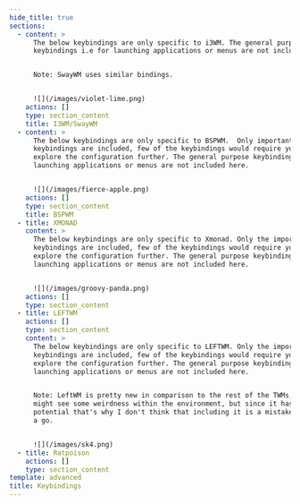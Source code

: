 ```yaml
---
hide_title: true
sections:
  - content: >
      The below keybindings are only specific to i3WM. The general purpose
      keybindings i.e for launching applications or menus are not included here.


      Note: SwayWM uses similar bindings.


      ![](/images/violet-lime.png)
    actions: []
    type: section_content
    title: I3WM/SwayWM
  - content: >
      The below keybindings are only specific to BSPWM.  Only important
      keybindings are included, few of the keybindings would require you to
      explore the configuration further. The general purpose keybindings i.e for
      launching applications or menus are not included here.


      ![](/images/fierce-apple.png)
    actions: []
    type: section_content
    title: BSPWM
  - title: XMONAD
    content: >
      The below keybindings are only specific to Xmonad. Only the important
      keybindings are included, few of the keybindings would require you to
      explore the configuration further. The general purpose keybindings i.e for
      launching applications or menus are not included here.


      ![](/images/groovy-panda.png)
    actions: []
    type: section_content
  - title: LEFTWM
    actions: []
    type: section_content
    content: >
      The below keybindings are only specific to LEFTWM. Only the important
      keybindings are included, few of the keybindings would require you to
      explore the configuration further. The general purpose keybindings i.e for
      launching applications or menus are not included here.


      Note: LeftWM is pretty new in comparison to the rest of the TWMs, so you
      might see some weirdness within the environment, but since it has a huge
      potential that's why I don't think that including it is a mistake. Give it
      a go.


      ![](/images/sk4.png)
  - title: Ratpoison
    actions: []
    type: section_content
template: advanced
title: Keybindings
---
```


